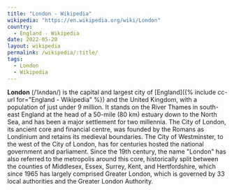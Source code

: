 ```yaml
---
title: "London - Wikipedia"
wikipedia: "https://en.wikipedia.org/wiki/London"
country:
  - England - Wikipedia
date: 2022-05-20
layout: wikipedia
permalink: /wikipedia/:title/
tags:
  - London
  - Wikipedia
---
```

**London** (/ˈlʌndən/) is the capital and largest city of [England]({% include cc-url for="England - Wikipedia" %}) and the United Kingdom, with a population of just under 9 million. It stands on the River Thames in south-east England at the head of a 50-mile (80 km) estuary down to the North Sea, and has been a major settlement for two millennia. The City of London, its ancient core and financial centre, was founded by the Romans as Londinium and retains its medieval boundaries. The City of Westminster, to the west of the City of London, has for centuries hosted the national government and parliament. Since the 19th century, the name "London" has also referred to the metropolis around this core, historically split between the counties of Middlesex, Essex, Surrey, Kent, and Hertfordshire, which since 1965 has largely comprised Greater London, which is governed by 33 local authorities and the Greater London Authority.